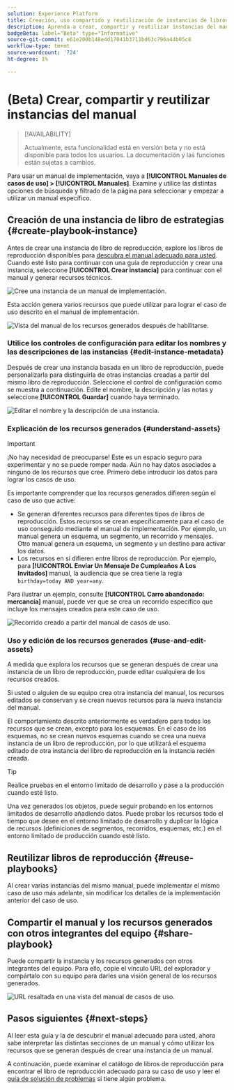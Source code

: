 ```yaml
---
solution: Experience Platform
title: Creación, uso compartido y reutilización de instancias de libros de reproducción
description: Aprenda a crear, compartir y reutilizar instancias del manual para lograr su caso práctico de marketing.
badgeBeta: label="Beta" type="Informative"
source-git-commit: e61e200b148e4d17041b3711bd63c796a44b05c8
workflow-type: tm+mt
source-wordcount: '724'
ht-degree: 1%

---
```



# (Beta) Crear, compartir y reutilizar instancias del manual

>[!AVAILABILITY]
>
>Actualmente, esta funcionalidad está en versión beta y no está disponible para todos los usuarios. La documentación y las funciones están sujetas a cambios.

Para usar un manual de implementación, vaya a **[!UICONTROL Manuales de casos de uso] > [!UICONTROL Manuales]**. Examine y utilice las distintas opciones de búsqueda y filtrado de la página para seleccionar y empezar a utilizar un manual específico.

## Creación de una instancia de libro de estrategias {#create-playbook-instance}

Antes de crear una instancia de libro de reproducción, explore los libros de reproducción disponibles para [descubra el manual adecuado para usted](/help/use-case-playbooks/playbooks/discover.md). Cuando esté listo para continuar con una guía de reproducción y crear una instancia, seleccione **[!UICONTROL Crear instancia]** para continuar con el manual y generar recursos técnicos.

![Cree una instancia de un manual de implementación.](/help/use-case-playbooks/assets/playbooks/ui-guide/create-playbook-instance.png)

Esta acción genera varios recursos que puede utilizar para lograr el caso de uso descrito en el manual de implementación.

![Vista del manual de los recursos generados después de habilitarse.](/help/use-case-playbooks/assets/playbooks/ui-guide/play-view.png)

### Utilice los controles de configuración para editar los nombres y las descripciones de las instancias {#edit-instance-metadata}

Después de crear una instancia basada en un libro de reproducción, puede personalizarla para distinguirla de otras instancias creadas a partir del mismo libro de reproducción. Seleccione el control de configuración como se muestra a continuación. Edite el nombre, la descripción y las notas y seleccione **[!UICONTROL Guardar]** cuando haya terminado.

![Editar el nombre y la descripción de una instancia.](/help/use-case-playbooks/assets/playbooks/ui-guide/playbook-settings.gif)

### Explicación de los recursos generados {#understand-assets}

>[!IMPORTANT]
>
>¡No hay necesidad de preocuparse! Este es un espacio seguro para experimentar y no se puede romper nada. Aún no hay datos asociados a ninguno de los recursos que cree. Primero debe introducir los datos para lograr los casos de uso.

Es importante comprender que los recursos generados difieren según el caso de uso que active:

* Se generan diferentes recursos para diferentes tipos de libros de reproducción. Estos recursos se crean específicamente para el caso de uso conseguido mediante el manual de implementación. Por ejemplo, un manual genera un esquema, un segmento, un recorrido y mensajes. Otro manual genera un esquema, un segmento y un destino para activar los datos.
* Los recursos en sí difieren entre libros de reproducción. Por ejemplo, para **[!UICONTROL Enviar Un Mensaje De Cumpleaños A Los Invitados]** manual, la audiencia que se crea tiene la regla `birthday=today AND year=any`.

Para ilustrar un ejemplo, consulte **[!UICONTROL Carro abandonado: mercancía]** manual, puede ver que se crea un recorrido específico que incluye los mensajes creados para este caso de uso.

![Recorrido creado a partir del manual de casos de uso.](/help/use-case-playbooks/assets/playbooks/ui-guide/journey-preview.png)

### Uso y edición de los recursos generados {#use-and-edit-assets}

A medida que explora los recursos que se generan después de crear una instancia de un libro de reproducción, puede editar cualquiera de los recursos creados.

Si usted o alguien de su equipo crea otra instancia del manual, los recursos editados se conservan y se crean nuevos recursos para la nueva instancia del manual.

El comportamiento descrito anteriormente es verdadero para todos los recursos que se crean, excepto para los esquemas. En el caso de los esquemas, no se crean nuevos esquemas cuando se crea una nueva instancia de un libro de reproducción, por lo que utilizará el esquema editado de otra instancia del libro de reproducción en la instancia recién creada.

>[!TIP]
>
>Realice pruebas en el entorno limitado de desarrollo y pase a la producción cuando esté listo.
>
>Una vez generados los objetos, puede seguir probando en los entornos limitados de desarrollo añadiendo datos. Puede probar los recursos todo el tiempo que desee en el entorno limitado de desarrollo y duplicar la lógica de recursos (definiciones de segmentos, recorridos, esquemas, etc.) en el entorno limitado de producción cuando esté listo.

## Reutilizar libros de reproducción {#reuse-playbooks}

Al crear varias instancias del mismo manual, puede implementar el mismo caso de uso más adelante, sin modificar los detalles de la implementación anterior del caso de uso.

## Compartir el manual y los recursos generados con otros integrantes del equipo {#share-playbook}

Puede compartir la instancia y los recursos generados con otros integrantes del equipo. Para ello, copie el vínculo URL del explorador y compártalo con su equipo para darles una visión general de los recursos generados.

![URL resaltada en una vista del manual de casos de uso.](/help/use-case-playbooks/assets/playbooks/ui-guide/playbook-url.png)

## Pasos siguientes {#next-steps}

Al leer esta guía y la de descubrir el manual adecuado para usted, ahora sabe interpretar las distintas secciones de un manual y cómo utilizar los recursos que se generan después de crear una instancia de un manual.

A continuación, puede examinar el catálogo de libros de reproducción para encontrar el libro de reproducción adecuado para su caso de uso y leer el [guía de solución de problemas](/help/use-case-playbooks/playbooks/troubleshooting.md) si tiene algún problema.